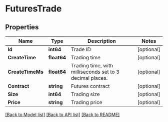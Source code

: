 # FuturesTrade

## Properties

Name | Type | Description | Notes
------------ | ------------- | ------------- | -------------
**Id** | **int64** | Trade ID | [optional] 
**CreateTime** | **float64** | Trading time | [optional] 
**CreateTimeMs** | **float64** | Trading time, with milliseconds set to 3 decimal places. | [optional] 
**Contract** | **string** | Futures contract | [optional] 
**Size** | **int64** | Trading size | [optional] 
**Price** | **string** | Trading price | [optional] 

[[Back to Model list]](../README.md#documentation-for-models) [[Back to API list]](../README.md#documentation-for-api-endpoints) [[Back to README]](../README.md)


